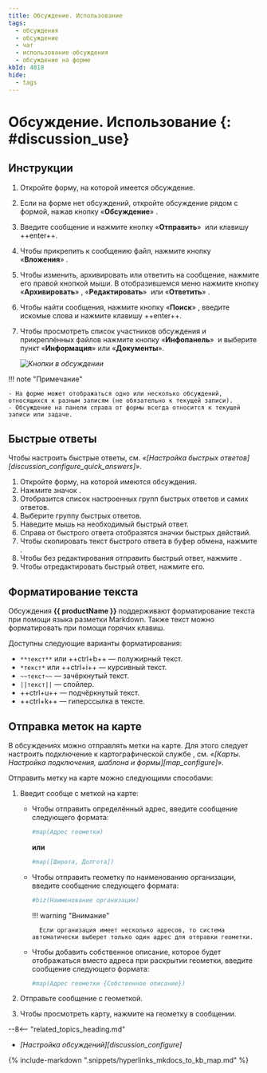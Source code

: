 ```yaml
---
title: Обсуждение. Использование
tags:
  - обсуждения
  - обсуждение
  - чат
  - использование обсуждения
  - обсуждение на форме
kbId: 4818
hide:
  - tags
---
```


# Обсуждение. Использование {: #discussion_use}

## Инструкции

1. Откройте форму, на которой имеется обсуждение.
2. Если на форме нет обсуждений, откройте обсуждение рядом с формой, нажав кнопку «**Обсуждение**» <i class="fa-light  fa-comment-dots"></i>.
3. Введите сообщение и нажмите кнопку «**Отправить**» <i class="fa-solid fa-paper-plane-top"></i> или клавишу ++enter++.
4. Чтобы прикрепить к сообщению файл, нажмите кнопку «**Вложения**» <i class="fa-light fa-paperclip"></i>.
5. Чтобы изменить, архивировать или ответить на сообщение, нажмите его правой кнопкой мыши. В отобразившемся меню нажмите кнопку «**Архивировать**» <i class="fa-light  fa-box-archive"></i>, «**Редактировать**» <i class="fa-light  fa-pencil" ></i> или «**Ответить**» <i class="fa-light  fa-reply"></i>.
6. Чтобы найти сообщения, нажмите кнопку «**Поиск**» <i class="fa-light fa-search"></i>, введите искомые слова и нажмите клавишу ++enter++.
7. Чтобы просмотреть список участников обсуждения и прикреплённых файлов нажмите кнопку «**Инфопанель**» **<i class="fa-light  fa-ellipsis-v"></i>** и выберите пункт «**Информация**» или «**Документы**».

    _![Кнопки в обсуждении](discussion_buttons.png)_

!!! note "Примечание"

    - На форме может отображаться одно или несколько обсуждений, относящихся к разным записям (не обязательно к текущей записи).
    - Обсуждение на панели справа от формы всегда относится к текущей записи или задаче.

## Быстрые ответы

Чтобы настроить быстрые ответы, см. _«[Настройка быстрых ответов][discussion_configure_quick_answers]»_.

1. Откройте форму, на которой имеются обсуждения.
2. Нажмите значок <i class="fa-light fa-table-cells-large"></i>.
3. Отобразится список настроенных групп быстрых ответов и самих ответов.
4. Выберите группу быстрых ответов.
5. Наведите мышь на необходимый быстрый ответ.
6. Справа от быстрого ответа отобразятся значки быстрых действий.
7. Чтобы скопировать текст быстрого ответа в буфер обмена, нажмите <i class="fa-light fa-copy"></i>.
8. Чтобы без редактирования отправить быстрый ответ, нажмите <i class="fa-light fa-paper-plane"></i>.
9. Чтобы отредактировать быстрый ответ, нажмите его.

## Форматирование текста

Обсуждения **{{ productName }}** поддерживают форматирование текста при помощи языка разметки Markdown. Также текст можно форматировать при помощи горячих клавиш.

Доступны следующие варианты форматирования:

- `**текст**` или ++ctrl+b++ — полужирный текст.
- `*текст*` или ++ctrl+i++ — курсивный текст.
- `~~текст~~` — зачёркнутый текст.
- `||текст||` — спойлер.
- ++ctrl+u++ — подчёркнутый текст.
- ++ctrl+k++ — гиперссылка в тексте.

## Отправка меток на карте

В обсуждениях можно отправлять метки на карте. Для этого следует настроить подключение к картографической службе <!--Яндекс Карты-->, см. _«[Карты. Настройка подключения, шаблона и формы][map_configure]»_.

Отправить метку на карте можно следующими способами:

1. Введит сообще с меткой на карте:

    - Чтобы отправить определённый адрес, введите сообщение следующего формата:

        ``` sh
        #map(Адрес геометки)
        ```

        **или**

        ``` sh
        #map([Широта, Долгота])
        ```

    - Чтобы отправить геометку по наименованию организации, введите сообщение следующего формата:

        ``` sh
        #biz(Наименование организации)
        ```

        !!! warning "Внимание"

            Если организация имеет несколько адресов, то система автоматически выберет только один адрес для отправки геометки.

    - Чтобы добавить собственное описание, которое будет отображаться вместо адреса при раскрытии геометки, введите сообщение следующего формата:

        ``` sh
        #map(Адрес геометки {Собственное описание})
        ```

2. Отправьте сообщение с геометкой.
3. Чтобы просмотреть карту, нажмите на геометку в сообщении.

<div class="relatedTopics" markdown="block">

--8<-- "related_topics_heading.md"

- _[Настройка обсуждений][discussion_configure]_

</div>

{% include-markdown ".snippets/hyperlinks_mkdocs_to_kb_map.md" %}
